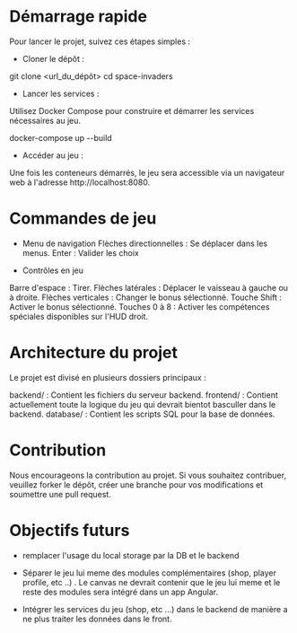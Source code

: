 # Démarrage rapide

Pour lancer le projet, suivez ces étapes simples :

- Cloner le dépôt :


git clone <url_du_dépôt>
cd space-invaders


- Lancer les services :

Utilisez Docker Compose pour construire et démarrer les services nécessaires au jeu.

docker-compose up --build

- Accéder au jeu :

Une fois les conteneurs démarrés, le jeu sera accessible via un navigateur web à l'adresse http://localhost:8080.


# Commandes de jeu

- Menu de navigation
Flèches directionnelles : Se déplacer dans les menus.
Enter : Valider les choix


- Contrôles en jeu

Barre d'espace : Tirer.
Flèches latérales : Déplacer le vaisseau à gauche ou à droite.
Flèches verticales : Changer le bonus sélectionné.
Touche Shift : Activer le bonus sélectionné.
Touches 0 à 8 : Activer les compétences spéciales disponibles sur l'HUD droit.


# Architecture du projet
Le projet est divisé en plusieurs dossiers principaux :

backend/ : Contient les fichiers du serveur backend.
frontend/ : Contient actuellement toute la logique du jeu qui devrait bientot basculler dans le backend.
database/ : Contient les scripts SQL pour la base de données.

# Contribution
Nous encourageons la contribution au projet. Si vous souhaitez contribuer, veuillez forker le dépôt, créer une branche pour vos modifications et soumettre une pull request.

# Objectifs futurs

- remplacer l'usage du local storage par la DB et le backend

- Séparer le jeu lui meme des modules complémentaires (shop, player profile, etc ..) . Le canvas ne devrait contenir que le jeu lui meme et le reste des modules sera intégré dans un app Angular.

- Intégrer les services du jeu (shop, etc ...) dans le backend de manière a ne plus traiter les données dans le front.
